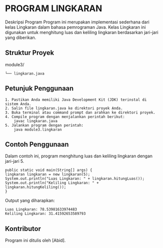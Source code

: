 # PROGRAM LINGKARAN
Deskripsi Program
Program ini merupakan implementasi sederhana dari kelas Lingkaran dalam bahasa pemrograman Java. Kelas Lingkaran ini digunakan untuk menghitung luas dan keliling lingkaran berdasarkan jari-jari yang diberikan.
## Struktur Proyek
module3/

    └── lingkaran.java
## Petunjuk Penggunaan
    1. Pastikan Anda memiliki Java Development Kit (JDK) terinstal di sistem Anda.
    2. Salin file lingkaran.java ke direktori proyek Anda.
    3. Buka terminal atau command prompt dan arahkan ke direktori proyek.
    4. Compile program dengan menjalankan perintah berikut:
        javac lingkaran.java
    5. Jalankan program dengan perintah:
        java module3.lingkaran

## Contoh Penggunaan
  Dalam contoh ini, program menghitung luas dan keliling lingkaran dengan jari-jari 5.
  
    public static void main(String[] args) {
    lingkaran lingkaran = new lingkaran(5);
    System.out.println("Luas Lingkaran: " + lingkaran.hitungLuas());
    System.out.println("Keliling Lingkaran: " + lingkaran.hitungKeliling());
    }
  Output yang diharapkan:

    Luas Lingkaran: 78.53981633974483
    Keliling Lingkaran: 31.41592653589793

## Kontributor
  Program ini ditulis oleh [Abid].


